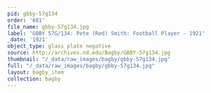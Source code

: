 ```yaml
---
pid: gbby-57g134
order: '681'
file_name: gbby-57g134.jpg
label: 'GBBY 57G/134: Pete (Red) Smith: Football Player - 1921'
_date: '1921'
object_type: glass plate negative
source: http://archives.nd.edu/Bagby/GBBY-57g134.jpg
thumbnail: "/_data/raw_images/bagby/gbby-57g134.jpg"
full: "/_data/raw_images/bagby/gbby-57g134.jpg"
layout: bagby_item
collection: bagby
---
```

